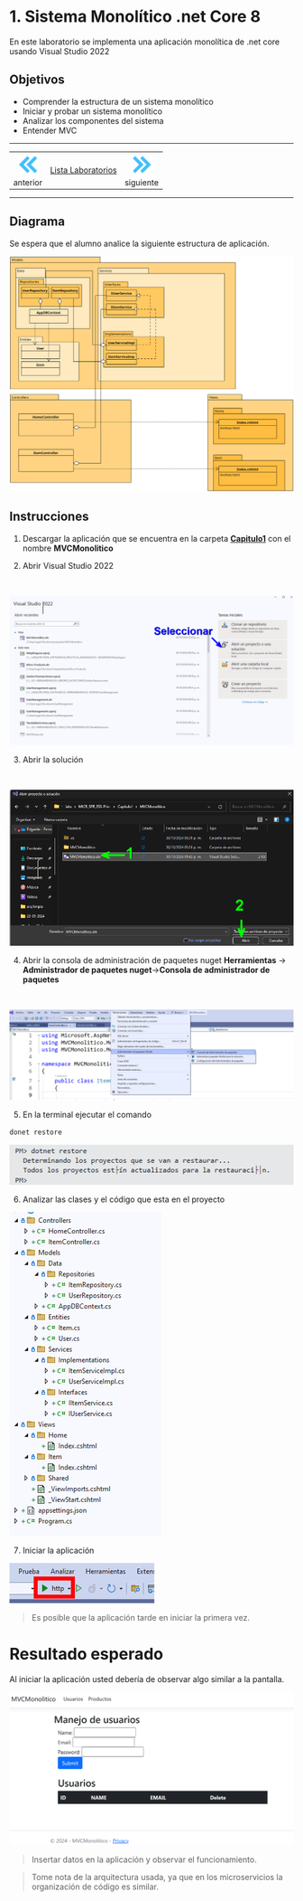 # 1. Sistema Monolítico .net Core 8

En este laboratorio se implementa una aplicación monolítica de .net core usando Visual Studio 2022


## Objetivos
- Comprender la estructura de un sistema monolítico
- Iniciar y probar un sistema monolítico
- Analizar los componentes del sistema
- Entender MVC 

---
<!--Este fragmento es la barra de 
navegación-->

<div style="width: 400px;">
        <table width="50%">
            <tr>
                <td style="text-align: center;">
                    <a href=""><img src="../images/anterior.png" width="40px"></a>
                    <br>anterior
                </td>
                <td style="text-align: center;">
                   <a href="../README.md">Lista Laboratorios</a>
                </td>
<td style="text-align: center;">
                    <a href="../Capitulo2/"><img src="../images/siguiente.png" width="40px"></a>
                    <br>siguiente
                </td>
            </tr>
        </table>
</div>

---

## Diagrama 

Se espera que el alumno analice la siguiente estructura de aplicación. 

![diagrama](../images/1/diagramaMVC.png)



## Instrucciones 

1. Descargar la aplicación que se encuentra en la carpeta **[Capitulo1](../Capitulo1)** con el nombre **MVCMonolitico**

2. Abrir Visual Studio 2022 
<br>

![opcion](../images/1/2.png)

3. Abrir la solución

<br>

![solucion](../images/1/3.png)

4.  Abrir la consola de administración de paquetes nuget **Herramientas** -> **Administrador de paquetes nuget**->**Consola de administrador de paquetes**
<br>

![alt text](../images/1/4.png)

5. En la terminal ejecutar el comando 

```bash
donet restore
```

![restore](../images/1/5.png)


6. Analizar las clases y el código que esta en el proyecto

![alt text](../images/1/6.png)

7. Iniciar la aplicación

![alt text](../images/1/7.png)

> Es posible que la aplicación tarde en iniciar la primera vez.



# Resultado esperado

Al iniciar la aplicación usted debería de observar algo similar a la pantalla. 

![alt text](../images/1/8.png)

> Insertar datos en la aplicación y observar el funcionamiento. 

> Tome nota de la arquitectura usada, ya que en los microservicios la organización de código es similar. 